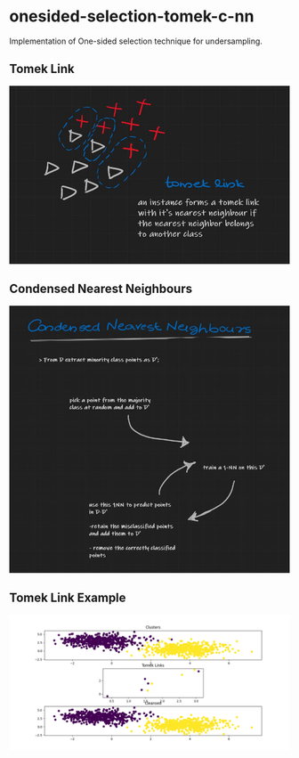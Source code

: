 # onesided-selection-tomek-c-nn
Implementation of One-sided selection technique for undersampling.


## Tomek Link

<img src="https://raw.githubusercontent.com/sajith-rahim/onesided-selection-tomek-c-nn/main/doc/tomek-link.JPG?sanitize=true&raw=true" width="590px" height="320px" alt="Tomek Link"/>

## Condensed Nearest Neighbours

<img src="https://raw.githubusercontent.com/sajith-rahim/onesided-selection-tomek-c-nn/main/doc/CondensedNN.JPG?sanitize=true&raw=true" width="840px" height="480px" alt=" CondensedNN"/>


## Tomek Link Example
<img src="https://raw.githubusercontent.com/sajith-rahim/onesided-selection-tomek-c-nn/main/doc/tomek.png?sanitize=true&raw=true" alt="Tomek Link Example"/>
